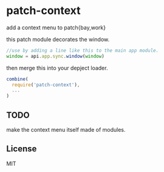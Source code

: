 # patch-context

add a context menu to patch{bay,work}

this patch module decorates the window.

``` js
//use by adding a line like this to the main app module.
window = api.app.sync.window(window)
```

then merge this into your depject loader.

``` js
combine(
  require('patch-context'),
  ...
)
```

## TODO

make the context menu itself made of modules.

## License

MIT
